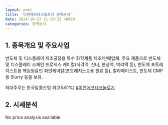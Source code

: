 ```yaml
---
layout: post
title: '이엔에프테크놀로지 종목분석'
date: 2024-10-27 21:20:23 +0900
categories: 종목분석
---
```


## 1. 종목개요 및 주요사업

반도체 및 디스플레이 제조공정용 특수 화학제품 제조/판매업체. 주요 제품으로 반도체 및 디스플레이 소재인 프로세스 케미칼(식각액, 신너, 현상액, 박리액 등), 반도체 포토레지스트용 핵심원료인 화인케미칼(포토레지스트용 원료 등), 칼라페이스트, 반도체 CMP용 Slurry 등을 보유.

최대주주는 한국알콜산업 외(35.61%)
[#이엔에프테크놀로지](#)

## 2. 시세분석

No price analysis available
